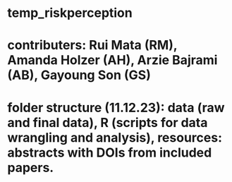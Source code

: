# temp_riskperception
# contributers: Rui Mata (RM), Amanda Holzer (AH), Arzie Bajrami (AB), Gayoung Son (GS)
# folder structure (11.12.23): data (raw and final data), R (scripts for data wrangling and analysis), resources: abstracts with DOIs from included papers.